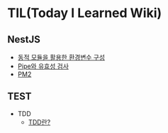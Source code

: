 # TIL(Today I Learned Wiki)

## NestJS
- [동적 모듈을 활용한 환경변수 구성](https://github.com/ionc635/TIL/blob/main/NestJS/%EB%8F%99%EC%A0%81%20%EB%AA%A8%EB%93%88%EC%9D%84%20%ED%99%9C%EC%9A%A9%ED%95%9C%20%ED%99%98%EA%B2%BD%EB%B3%80%EC%88%98%20%EA%B5%AC%EC%84%B1.md)
- [Pipe와 유효성 검사](https://github.com/ionc635/TIL/blob/main/NestJS/Pipe%EC%99%80%20%EC%9C%A0%ED%9A%A8%EC%84%B1%20%EA%B2%80%EC%82%AC.md)
- [PM2](https://github.com/ionc635/TIL/blob/main/NestJS/PM2.md)

## TEST
- TDD
  - [TDD란?](https://github.com/ionc635/TIL/blob/main/TDD/TDD%EB%9E%80%3F.md)   
